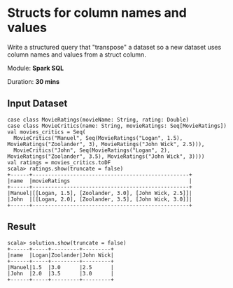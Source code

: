 # Structs for column names and values

Write a structured query that "transpose" a dataset so a new dataset uses column names and values from a struct column.

Module: **Spark SQL**

Duration: **30 mins**

## Input Dataset

```text
case class MovieRatings(movieName: String, rating: Double)
case class MovieCritics(name: String, movieRatings: Seq[MovieRatings])
val movies_critics = Seq(
  MovieCritics("Manuel", Seq(MovieRatings("Logan", 1.5), MovieRatings("Zoolander", 3), MovieRatings("John Wick", 2.5))),
  MovieCritics("John", Seq(MovieRatings("Logan", 2), MovieRatings("Zoolander", 3.5), MovieRatings("John Wick", 3))))
val ratings = movies_critics.toDF
scala> ratings.show(truncate = false)
+------+--------------------------------------------------+
|name  |movieRatings                                      |
+------+--------------------------------------------------+
|Manuel|[[Logan, 1.5], [Zoolander, 3.0], [John Wick, 2.5]]|
|John  |[[Logan, 2.0], [Zoolander, 3.5], [John Wick, 3.0]]|
+------+--------------------------------------------------+
```

## Result

```text
scala> solution.show(truncate = false)
+------+-----+---------+---------+
|name  |Logan|Zoolander|John Wick|
+------+-----+---------+---------+
|Manuel|1.5  |3.0      |2.5      |
|John  |2.0  |3.5      |3.0      |
+------+-----+---------+---------+
```

<!--
## Credits

* [How to use structs for column names and values?](https://stackoverflow.com/q/44785583/1305344)

## Solution

```text
val ratingsCount = ratings.
  withColumn("size", size($"movieRatings")).
  select(max("size")).
  as[Int].
  head

val names_ratings = (0 until ratingsCount).
  foldLeft(ratings) { case (ds, counter) => ds.
    withColumn(s"name_$counter", $"movieRatings"(counter)("movieName")).
    withColumn(s"rating_$counter", $"movieRatings"(counter)("rating")) }

val movieColumns = names_ratings.
  columns.
  drop(1).
  filter(name => name.startsWith("name")).
  map(col)
val movieNames = names_ratings.select(movieColumns: _*).head.toSeq.map(_.toString)
val ratingNames = movieNames.indices.map(idx => s"rating_$idx")
val cols = movieNames.zip(ratingNames).map { case (movie, rn) =>
  col(rn) as movie
}
val solution = names_ratings.select(($"name" +: cols): _*)
```
-->
